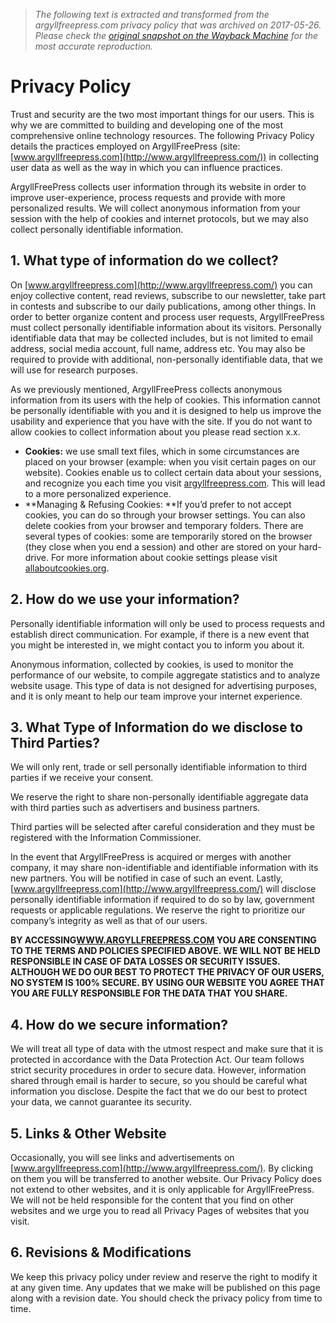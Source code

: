 > *The following text is extracted and transformed from the argyllfreepress.com privacy policy that was archived on 2017-05-26. Please check the [original snapshot on the Wayback Machine](https://web.archive.org/web/20170526164232id_/http%3A//www.argyllfreepress.com/privacy-policy) for the most accurate reproduction.*

# Privacy Policy

Trust and security are the two most important things for our users. This is why we are committed to building and developing one of the most comprehensive online technology resources. The following Privacy Policy details the practices employed on ArgyllFreePress (site: [www.argyllfreepress.com](http://www.argyllfreepress.com/)) in collecting user data as well as the way in which you can influence practices.

ArgyllFreePress collects user information through its website in order to improve user-experience, process requests and provide with more personalized results. We will collect anonymous information from your session with the help of cookies and internet protocols, but we may also collect personally identifiable information.

## **1\. What type of information do we collect?**

On [www.argyllfreepress.com](http://www.argyllfreepress.com/) you can enjoy collective content, read reviews, subscribe to our newsletter, take part in contests and subscribe to our daily publications, among other things. In order to better organize content and process user requests, ArgyllFreePress must collect personally identifiable information about its visitors. Personally identifiable data that may be collected includes, but is not limited to email address, social media account, full name, address etc. You may also be required to provide with additional, non-personally identifiable data, that we will use for research purposes.

As we previously mentioned, ArgyllFreePress collects anonymous information from its users with the help of cookies. This information cannot be personally identifiable with you and it is designed to help us improve the usability and experience that you have with the site. If you do not want to allow cookies to collect information about you please read section x.x.

  * **Cookies:** we use small text files, which in some circumstances are placed on your browser (example: when you visit certain pages on our website). Cookies enable us to collect certain data about your sessions, and recognize you each time you visit [argyllfreepress.com](http://www.argyllfreepress.com/). This will lead to a more personalized experience.
  * **Managing & Refusing Cookies: **If you’d prefer to not accept cookies, you can do so through your browser settings. You can also delete cookies from your browser and temporary folders. There are several types of cookies: some are temporarily stored on the browser (they close when you end a session) and other are stored on your hard-drive. For more information about cookie settings please visit [allaboutcookies.org](http://www.allaboutcookies.org/).



## **2\. How do we use your information?**

Personally identifiable information will only be used to process requests and establish direct communication. For example, if there is a new event that you might be interested in, we might contact you to inform you about it.

Anonymous information, collected by cookies, is used to monitor the performance of our website, to compile aggregate statistics and to analyze website usage. This type of data is not designed for advertising purposes, and it is only meant to help our team improve your internet experience.

## **3\. What Type of Information do we disclose to Third Parties?**

We will only rent, trade or sell personally identifiable information to third parties if we receive your consent.

We reserve the right to share non-personally identifiable aggregate data with third parties such as advertisers and business partners.

Third parties will be selected after careful consideration and they must be registered with the Information Commissioner.

In the event that ArgyllFreePress is acquired or merges with another company, it may share non-identifiable and identifiable information with its new partners. You will be notified in case of such an event. Lastly, [www.argyllfreepress.com](http://www.argyllfreepress.com/) will disclose personally identifiable information if required to do so by law, government requests or applicable regulations. We reserve the right to prioritize our company’s integrity as well as that of our users.

**BY ACCESSING[WWW.ARGYLLFREEPRESS.COM](http://www.argyllfreepress.com/) YOU ARE CONSENTING TO THE TERMS AND POLICIES SPECIFIED ABOVE. WE WILL NOT BE HELD RESPONSIBLE IN CASE OF DATA LOSSES OR SECURITY ISSUES. ALTHOUGH WE DO OUR BEST TO PROTECT THE PRIVACY OF OUR USERS, NO SYSTEM IS 100% SECURE. BY USING OUR WEBSITE YOU AGREE THAT YOU ARE FULLY RESPONSIBLE FOR THE DATA THAT YOU SHARE.**

## **4\. How do we secure information?**

We will treat all type of data with the utmost respect and make sure that it is protected in accordance with the Data Protection Act. Our team follows strict security procedures in order to secure data. However, information shared through email is harder to secure, so you should be careful what information you disclose. Despite the fact that we do our best to protect your data, we cannot guarantee its security.

## **5\. Links & Other Website**

Occasionally, you will see links and advertisements on [www.argyllfreepress.com](http://www.argyllfreepress.com/). By clicking on them you will be transferred to another website. Our Privacy Policy does not extend to other websites, and it is only applicable for ArgyllFreePress. We will not be held responsible for the content that you find on other websites and we urge you to read all Privacy Pages of websites that you visit.

## **6\. Revisions & Modifications**

We keep this privacy policy under review and reserve the right to modify it at any given time. Any updates that we make will be published on this page along with a revision date. You should check the privacy policy from time to time.
